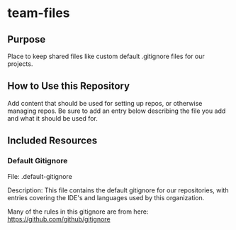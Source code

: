 # team-files
## Purpose
Place to keep shared files like custom default .gitignore files for our projects.

## How to Use this Repository
Add content that should be used for setting up repos, or otherwise managing repos.
Be sure to add an entry below describing the file you add and what it should be used for. 


## Included Resources

### Default Gitignore
File: .default-gitignore

Description: This file contains the default gitignore for our repositories, with entries covering the IDE's and languages used by this organization. 

Many of the rules in this gitignore are from here: https://github.com/github/gitignore
